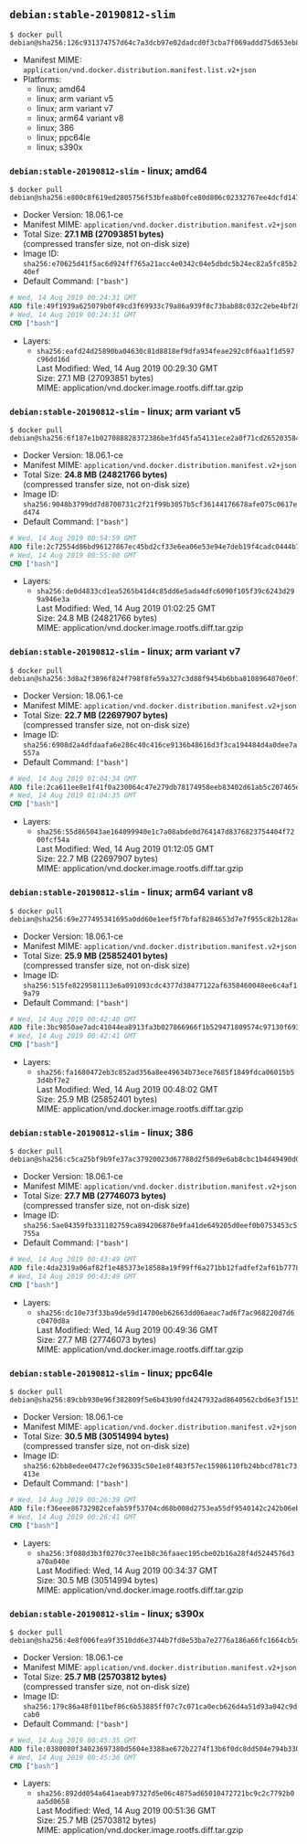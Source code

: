 ## `debian:stable-20190812-slim`

```console
$ docker pull debian@sha256:126c931374757d64c7a3dcb97e02dadcd0f3cba7f069addd75d653eb833f5035
```

-	Manifest MIME: `application/vnd.docker.distribution.manifest.list.v2+json`
-	Platforms:
	-	linux; amd64
	-	linux; arm variant v5
	-	linux; arm variant v7
	-	linux; arm64 variant v8
	-	linux; 386
	-	linux; ppc64le
	-	linux; s390x

### `debian:stable-20190812-slim` - linux; amd64

```console
$ docker pull debian@sha256:e800c8f619ed2805756f53bfea8b0fce80d806c02332767ee4dcfd147e9e7d9b
```

-	Docker Version: 18.06.1-ce
-	Manifest MIME: `application/vnd.docker.distribution.manifest.v2+json`
-	Total Size: **27.1 MB (27093851 bytes)**  
	(compressed transfer size, not on-disk size)
-	Image ID: `sha256:e70625d41f5ac6d924ff765a21acc4e0342c04e5dbdc5b24ec82a5fc85b240ef`
-	Default Command: `["bash"]`

```dockerfile
# Wed, 14 Aug 2019 00:24:31 GMT
ADD file:49f1939a625079b0f49cd3f69933c79a86a939f8c73bab88c032c2ebe4bf28de in / 
# Wed, 14 Aug 2019 00:24:31 GMT
CMD ["bash"]
```

-	Layers:
	-	`sha256:eafd24d25890ba04630c81d8818ef9dfa934feae292c0f6aa1f1d597c96dd16d`  
		Last Modified: Wed, 14 Aug 2019 00:29:30 GMT  
		Size: 27.1 MB (27093851 bytes)  
		MIME: application/vnd.docker.image.rootfs.diff.tar.gzip

### `debian:stable-20190812-slim` - linux; arm variant v5

```console
$ docker pull debian@sha256:6f187e1b027088828372386be3fd45fa54131ece2a0f71cd2652035849b22cd4
```

-	Docker Version: 18.06.1-ce
-	Manifest MIME: `application/vnd.docker.distribution.manifest.v2+json`
-	Total Size: **24.8 MB (24821766 bytes)**  
	(compressed transfer size, not on-disk size)
-	Image ID: `sha256:9048b3799dd7d8700731c2f21f99b3057b5cf36144176678afe075c0617ed474`
-	Default Command: `["bash"]`

```dockerfile
# Wed, 14 Aug 2019 00:54:59 GMT
ADD file:2c72554d86bd96127867ec45bd2cf33e6ea06e53e94e7deb19f4cadc0444b719 in / 
# Wed, 14 Aug 2019 00:55:00 GMT
CMD ["bash"]
```

-	Layers:
	-	`sha256:de0d4833cd1ea5265b41d4c85dd6e5ada4dfc6090f105f39c6243d299a946e3a`  
		Last Modified: Wed, 14 Aug 2019 01:02:25 GMT  
		Size: 24.8 MB (24821766 bytes)  
		MIME: application/vnd.docker.image.rootfs.diff.tar.gzip

### `debian:stable-20190812-slim` - linux; arm variant v7

```console
$ docker pull debian@sha256:3d8a2f3896f824f798f8fe59a327c3d88f9454b6bba8108964070e0f1cc094a1
```

-	Docker Version: 18.06.1-ce
-	Manifest MIME: `application/vnd.docker.distribution.manifest.v2+json`
-	Total Size: **22.7 MB (22697907 bytes)**  
	(compressed transfer size, not on-disk size)
-	Image ID: `sha256:6908d2a4dfdaafa6e286c40c416ce9136b48616d3f3ca194484d4a0dee7a557a`
-	Default Command: `["bash"]`

```dockerfile
# Wed, 14 Aug 2019 01:04:34 GMT
ADD file:2ca611ee8e1f41f0a230064c47e279db78174958eeb83402d61ab5c207465e34 in / 
# Wed, 14 Aug 2019 01:04:35 GMT
CMD ["bash"]
```

-	Layers:
	-	`sha256:55d865043ae164099940e1c7a08abde0d764147d8376823754404f7200fcf54a`  
		Last Modified: Wed, 14 Aug 2019 01:12:05 GMT  
		Size: 22.7 MB (22697907 bytes)  
		MIME: application/vnd.docker.image.rootfs.diff.tar.gzip

### `debian:stable-20190812-slim` - linux; arm64 variant v8

```console
$ docker pull debian@sha256:69e277495341695a0dd60e1eef5f7bfaf8284653d7e7f955c82b128acda26101
```

-	Docker Version: 18.06.1-ce
-	Manifest MIME: `application/vnd.docker.distribution.manifest.v2+json`
-	Total Size: **25.9 MB (25852401 bytes)**  
	(compressed transfer size, not on-disk size)
-	Image ID: `sha256:515fe8229581113e6a091093cdc4377d38477122af6358460048ee6c4af19a79`
-	Default Command: `["bash"]`

```dockerfile
# Wed, 14 Aug 2019 00:42:40 GMT
ADD file:3bc9850ae7adc41044ea8913fa3b027866966f1b529471809574c97130f6939b in / 
# Wed, 14 Aug 2019 00:42:41 GMT
CMD ["bash"]
```

-	Layers:
	-	`sha256:fa1680472eb3c852ad356a8ee49634b73ece7685f1849fdca06015b53d4bf7e2`  
		Last Modified: Wed, 14 Aug 2019 00:48:02 GMT  
		Size: 25.9 MB (25852401 bytes)  
		MIME: application/vnd.docker.image.rootfs.diff.tar.gzip

### `debian:stable-20190812-slim` - linux; 386

```console
$ docker pull debian@sha256:c5ca25bf9b9fe37ac37920023d67788d2f58d9e6ab8cbc1b4d49490d02a30788
```

-	Docker Version: 18.06.1-ce
-	Manifest MIME: `application/vnd.docker.distribution.manifest.v2+json`
-	Total Size: **27.7 MB (27746073 bytes)**  
	(compressed transfer size, not on-disk size)
-	Image ID: `sha256:5ae04359fb331102759ca894206870e9fa41de649205d0eef0b0753453c5755a`
-	Default Command: `["bash"]`

```dockerfile
# Wed, 14 Aug 2019 00:43:49 GMT
ADD file:4da2319a06af82f1e485373e18588a19f99ff6a271bb12fadfef2af61b777871 in / 
# Wed, 14 Aug 2019 00:43:49 GMT
CMD ["bash"]
```

-	Layers:
	-	`sha256:dc10e73f33ba9de59d14700eb62663dd06aeac7ad6f7ac968220d7d6c0470d8a`  
		Last Modified: Wed, 14 Aug 2019 00:49:36 GMT  
		Size: 27.7 MB (27746073 bytes)  
		MIME: application/vnd.docker.image.rootfs.diff.tar.gzip

### `debian:stable-20190812-slim` - linux; ppc64le

```console
$ docker pull debian@sha256:89cbb930e96f382809f5e6b43b90fd4247932ad8640562cbd6e3f151540cc94d
```

-	Docker Version: 18.06.1-ce
-	Manifest MIME: `application/vnd.docker.distribution.manifest.v2+json`
-	Total Size: **30.5 MB (30514994 bytes)**  
	(compressed transfer size, not on-disk size)
-	Image ID: `sha256:62bb8edee0477c2ef96335c50e1e8f483f57ec15986110fb24bbcd781c73413e`
-	Default Command: `["bash"]`

```dockerfile
# Wed, 14 Aug 2019 00:26:39 GMT
ADD file:f36eee86732982cefab59f53704cd68b008d2753ea55df9540142c242b06eb47 in / 
# Wed, 14 Aug 2019 00:26:41 GMT
CMD ["bash"]
```

-	Layers:
	-	`sha256:3f088d3b3f0270c37ee1b8c36faaec195cbe02b16a28f4d5244576d3a70a040e`  
		Last Modified: Wed, 14 Aug 2019 00:34:37 GMT  
		Size: 30.5 MB (30514994 bytes)  
		MIME: application/vnd.docker.image.rootfs.diff.tar.gzip

### `debian:stable-20190812-slim` - linux; s390x

```console
$ docker pull debian@sha256:4e8f006fea9f3510dd6e3744b7fd8e53ba7e2776a186a66fc1664cb5d04db5bf
```

-	Docker Version: 18.06.1-ce
-	Manifest MIME: `application/vnd.docker.distribution.manifest.v2+json`
-	Total Size: **25.7 MB (25703812 bytes)**  
	(compressed transfer size, not on-disk size)
-	Image ID: `sha256:179c86a48f011bef86c6b53885ff07c7c071ca0ecb626d4a51d93a042c9dcab0`
-	Default Command: `["bash"]`

```dockerfile
# Wed, 14 Aug 2019 00:45:35 GMT
ADD file:0380080f34023697380d5604e3388ae672b2274f13b6f0dc8dd504e794b3308c in / 
# Wed, 14 Aug 2019 00:45:36 GMT
CMD ["bash"]
```

-	Layers:
	-	`sha256:892dd054a641aeab97327d5e06c4875ad65010472721bc9c2c7792b0aa5d0658`  
		Last Modified: Wed, 14 Aug 2019 00:51:36 GMT  
		Size: 25.7 MB (25703812 bytes)  
		MIME: application/vnd.docker.image.rootfs.diff.tar.gzip
